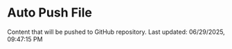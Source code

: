 # Auto Push File

Content that will be pushed to GitHub repository.
Last updated: 06/29/2025, 09:47:15 PM